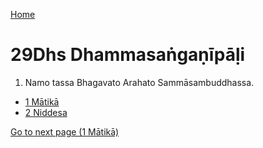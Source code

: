 
[Home](/)

# 29Dhs Dhammasaṅgaṇīpāḷi

1. Namo tassa Bhagavato Arahato Sammāsambuddhassa.

* [1 Mātikā](1.md)
* [2 Niddesa](2.md)

[Go to next page (1 Mātikā)](1.md)


